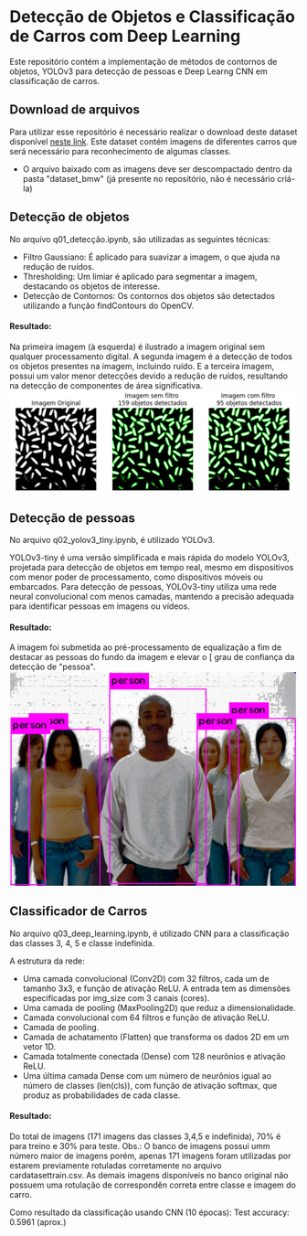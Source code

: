 # Detecção de Objetos e Classificação de Carros com Deep Learning

Este repositório contém a implementação de métodos de contornos de objetos, YOLOv3 para detecção de pessoas e Deep Learng
CNN em classificação de carros.


## Download de arquivos
Para utilizar esse repositório é necessário realizar o download deste dataset disponível
[neste link](https://www.kaggle.com/datasets/jessicali9530/stanford-cars-dataset). Este dataset contém imagens de diferentes carros
que será necessário para reconhecimento de algumas classes. 
- O arquivo baixado com as imagens deve ser descompactado dentro da pasta "dataset_bmw" (já presente no repositório, não é necessário criá-la)

## Detecção de objetos

No arquivo q01_detecção.ipynb, são utilizadas as seguintes técnicas:

- Filtro Gaussiano: É aplicado para suavizar a imagem, o que ajuda na redução de ruídos.
- Thresholding: Um limiar é aplicado para segmentar a imagem, destacando os objetos de interesse.
- Detecção de Contornos: Os contornos dos objetos são detectados utilizando a função findContours do OpenCV.

#### Resultado:
Na primeira imagem (à esquerda) é ilustrado a imagem original sem qualquer processamento digital. A segunda imagem é a 
detecção de todos os objetos presentes na imagem, incluindo ruído. E a terceira imagem, possui um valor menor detecções 
devido a redução de ruídos, resultando na detecção de componentes de área significativa.
![resultado q01](./results/q01.PNG)

## Detecção de pessoas

No arquivo q02_yolov3_tiny.ipynb, é utilizado YOLOv3.

YOLOv3-tiny é uma versão simplificada e mais rápida do modelo YOLOv3, projetada para detecção de objetos em tempo real, 
mesmo em dispositivos com menor poder de processamento, como dispositivos móveis ou embarcados. Para detecção de pessoas, 
YOLOv3-tiny utiliza uma rede neural convolucional com menos camadas, mantendo a precisão adequada para identificar pessoas 
em imagens ou vídeos.

#### Resultado:
A imagem foi submetida ao pré-processamento de equalização a fim de destacar as pessoas do fundo da imagem e elevar o [
grau de confiança da detecção de "pessoa".
![resultado q01](./results/q02.PNG)

## Classificador de Carros

No arquivo q03_deep_learning.ipynb, é utilizado CNN para a classificação das classes 3, 4, 5 e classe indefinida.

A estrutura da rede:

- Uma camada convolucional (Conv2D) com 32 filtros, cada um de tamanho 3x3, e função de ativação ReLU. A entrada tem as 
dimensões especificadas por img_size com 3 canais (cores).
- Uma camada de pooling (MaxPooling2D) que reduz a dimensionalidade.
- Camada convolucional com 64 filtros e função de ativação ReLU.
- Camada de pooling.
- Camada de achatamento (Flatten) que transforma os dados 2D em um vetor 1D.
- Camada totalmente conectada (Dense) com 128 neurônios e ativação ReLU.
- Uma última camada Dense com um número de neurônios igual ao número de classes (len(cls)), com função de ativação softmax, que produz as probabilidades de cada classe.



#### Resultado:
Do total de imagens (171 imagens das classes 3,4,5 e indefinida), 70% é para treino e 30% para teste. 
 Obs.: O banco de imagens possui umm número maior de imagens porém, apenas 171 imagens foram utilizadas por estarem 
previamente rotuladas corretamente no arquivo cardatasettrain.csv. As demais imagens disponíveis no banco original não 
possuem uma rotulação de correspondên correta entre classe e imagem do carro.

Como resultado da classificação usando CNN (10 épocas):
Test accuracy: 0.5961 (aprox.)


